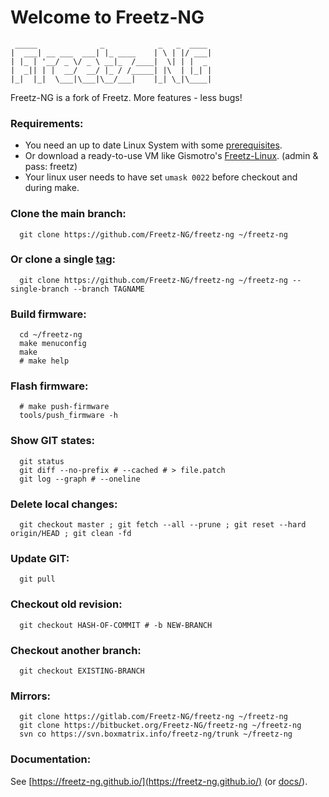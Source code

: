 # Welcome to Freetz-NG

```
 _____              _            _   _  ____
|  ___| __ ___  ___| |_ ____    | \ | |/ ___|
| |_ | '__/ _ \/ _ \ __|_  /____|  \| | |  _
|  _|| | |  __/  __/ |_ / /_____| |\  | |_| |
|_|  |_|  \___|\___|\__/___|    |_| \_|\____|

```

Freetz-NG is a fork of Freetz.
More features - less bugs!

### Requirements:
 * You need an up to date Linux System with some [prerequisites](docs/PREREQUISITES.md).
 * Or download a ready-to-use VM like Gismotro's [Freetz-Linux](https://freetz.digital-eliteboard.com/?dir=Teamserver/Freetz/Freetz-VM/VirtualBox/). (admin & pass: freetz)
 * Your linux user needs to have set `umask 0022` before checkout and during make.

### Clone the main branch:
```
  git clone https://github.com/Freetz-NG/freetz-ng ~/freetz-ng
```

### Or clone a single [tag](../../tags):
```
  git clone https://github.com/Freetz-NG/freetz-ng ~/freetz-ng --single-branch --branch TAGNAME
```

### Build firmware:
```
  cd ~/freetz-ng
  make menuconfig
  make
  # make help
```

### Flash firmware:
```
  # make push-firmware
  tools/push_firmware -h
```

### Show GIT states:
```
  git status
  git diff --no-prefix # --cached # > file.patch
  git log --graph # --oneline
```

### Delete local changes:
```
  git checkout master ; git fetch --all --prune ; git reset --hard origin/HEAD ; git clean -fd
```

### Update GIT:
```
  git pull
```

### Checkout old revision:
```
  git checkout HASH-OF-COMMIT # -b NEW-BRANCH
```
### Checkout another branch:
```
  git checkout EXISTING-BRANCH
```

### Mirrors:
```
  git clone https://gitlab.com/Freetz-NG/freetz-ng ~/freetz-ng
  git clone https://bitbucket.org/Freetz-NG/freetz-ng ~/freetz-ng
  svn co https://svn.boxmatrix.info/freetz-ng/trunk ~/freetz-ng
```

### Documentation:
See [https://freetz-ng.github.io/](https://freetz-ng.github.io/) (or [docs/](docs/README.md)).

